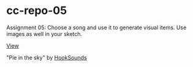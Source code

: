 # cc-repo-05
Assignment 05: Choose a song and use it to generate visual items. Use images as well in your sketch.

[View](https://luferrari.github.io/cc-repo-05/)

"Pie in the sky" by [HookSounds](https://www.hooksounds.com/)